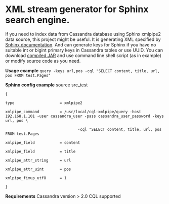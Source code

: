 # XML stream generator for Sphinx search engine.
If you need to index data from Cassandra database using Sphinx xmlpipe2 data source, this project might be useful.
It is generating XML specified by [Sphinx documentation](http://sphinxsearch.com/docs/current.html#xmlpipe2).
And can generate keys for Sphinx if you have no suitable int or bigint primary keys in Cassandra tables or use UUID.
You can download [compiled JAR](https://github.com/Denis-Mak/cql-xmlpipe/releases/download/1.0/cql-xmlpipe-1.0.tar.gz)
and use command line shell script (as in example) or modify source code as you need.

**Usage example**
    `query -keys url,pos -cql "SELECT content, title, url, pos FROM test.Pages"`

**Sphinx config example**
    source src_test

    {

    type                    = xmlpipe2

    xmlpipe_command         = /usr/local/cql-xmlpipe/query -host 192.168.1.101 -user cassandra_user -pass cassandra_user_password -keys url, pos \

                                    -cql "SELECT content, title, url, pos FROM test.Pages

    xmlpipe_field           = content

    xmlpipe_field           = title

    xmlpipe_attr_string     = url

    xmlpipe_attr_uint       = pos

    xmlpipe_fixup_utf8      = 1

    }


**Requirements**
   Cassandra version > 2.0
   CQL supported

